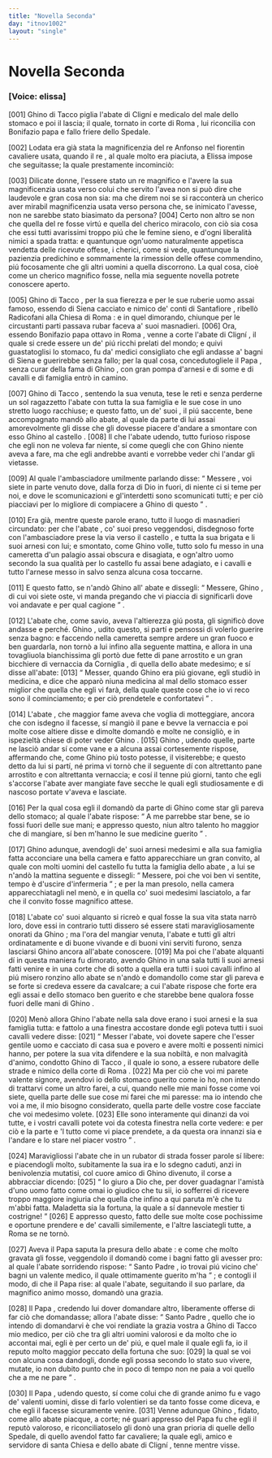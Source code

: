 ```yaml
---
title: "Novella Seconda"
day: "itnov1002"
layout: "single"
---
```

<div id="nov1002" type="novella" who="elissa">
 <h1>
  Novella Seconda
 </h1>
 <argument>
  <p>
   <h3>
    [Voice: elissa]
   </h3>
  </p>
  <p>
   <a name="p00020001">
    [001]
   </a>
   <name persref="ghino" type="person">
    Ghino di Tacco
   </name>
   piglia
   <name persref="abatecligni" type="person">
    l'abate di Clign&iacute;
   </name>
   e medicalo del male dello stomaco e poi il lascia; il quale, tornato in corte di
   <name placeref="roma" type="place">
    Roma
   </name>
   , lui riconcilia con
   <name persref="bonifazio" type="person">
    Bonifazio papa
   </name>
   e fallo friere dello Spedale.
  </p>
 </argument>
 <div3 type="commentary" who="author">
  <p>
   <a name="p00020002">
    [002]
   </a>
   Lodata era gi&agrave; stata la magnificenzia del
   <name persref="realfonso" type="person">
    re Anfonso
   </name>
   nel fiorentin cavaliere usata, quando
   <name persref="panfilo" type="person">
    il re
   </name>
   , al quale molto era piaciuta, a
   <name persref="elissa" type="person">
    Elissa
   </name>
   impose che seguitasse; la quale prestamente incominci&ograve;:
  </p>
 </div3>
 <div3 type="commentary" who="elissa">
  <p>
   <a name="p00020003">
    [003]
   </a>
   Dilicate donne, l'essere stato un re magnifico e l'avere la sua magnificenzia usata verso colui che servito l'avea non si pu&ograve; dire che laudevole e gran cosa non sia: ma che direm noi se si racconter&agrave; un cherico aver mirabil magnificenzia usata verso persona che, se inimicato l'avesse, non ne sarebbe stato biasimato da persona?
   <a name="p00020004">
    [004]
   </a>
   Certo non altro se non che quella del re fosse virt&uacute; e quella del cherico miracolo, con ci&ograve; sia cosa che essi tutti avarissimi troppo pi&uacute; che le femine sieno, e d'ogni liberalit&agrave; nimici a spada tratta: e quantunque ogn'uomo naturalmente appetisca vendetta delle ricevute offese, i cherici, come si vede, quantunque la pazienzia predichino e sommamente la rimession delle offese commendino, pi&uacute; focosamente che gli altri uomini a quella discorrono. La qual cosa, cio&egrave; come un cherico magnifico fosse, nella mia seguente novella potrete conoscere aperto.
  </p>
 </div3>
 <p>
  <a name="p00020005">
   [005]
  </a>
  <name persref="ghino" type="person">
   Ghino di Tacco
  </name>
  , per la sua fierezza e per le sue ruberie uomo assai famoso, essendo di
  <name placeref="siena" type="place">
   Siena
  </name>
  cacciato e nimico de' conti di
  <name placeref="santafiore" type="place">
   Santafiore
  </name>
  , ribell&ograve;
  <name placeref="radicofani" type="place">
   Radicofani
  </name>
  alla Chiesa di
  <name placeref="roma" type="place">
   Roma
  </name>
  : e in quel dimorando, chiunque per le circustanti parti passava rubar faceva a' suoi masnadieri.
  <a name="p00020006">
   [006]
  </a>
  Ora, essendo
  <name persref="bonifazio" type="person">
   Bonifazio papa ottavo
  </name>
  in
  <name placeref="roma" type="place">
   Roma
  </name>
  , venne a corte
  <name persref="abatecligni" type="person">
   l'abate di Clign&iacute;
  </name>
  , il quale si crede essere un de' pi&uacute; ricchi prelati del mondo; e quivi guastatoglisi lo stomaco, fu da' medici consigliato che egli andasse a' bagni di
  <name placeref="siena" type="place">
   Siena
  </name>
  e guerirebbe senza fallo; per la qual cosa, concedutogliele
  <name persref="bonifazio" type="person">
   il Papa
  </name>
  , senza curar della fama di
  <name persref="ghino" type="person">
   Ghino
  </name>
  , con gran pompa d'arnesi e di some e di cavalli e di famiglia entr&ograve; in camino.
 </p>
 <p>
  <a name="p00020007">
   [007]
  </a>
  <name persref="ghino" type="person">
   Ghino di Tacco
  </name>
  , sentendo la sua venuta, tese le reti e senza perderne un sol ragazzetto
  <name persref="abatecligni" type="person">
   l'abate
  </name>
  con tutta la sua famiglia e le sue cose in uno stretto luogo racchiuse; e questo fatto,
  <name persref="masnadieri-1002" type="person">
   un de' suoi
  </name>
  , il pi&uacute; saccente, bene accompagnato mand&ograve; allo abate, al quale da parte di lui assai amorevolmente gli disse che gli dovesse piacere d'andare a smontare con esso
  <name persref="ghino" type="person">
   Ghino
  </name>
  al
  <name placeref="radicofani" type="place">
   castello
  </name>
  .
  <a name="p00020008">
   [008]
  </a>
  Il che
  <name persref="abatecligni" type="person">
   l'abate
  </name>
  udendo, tutto furioso rispose che egli non ne voleva far niente, s&iacute; come quegli che con
  <name persref="ghino" type="person">
   Ghino
  </name>
  niente aveva a fare, ma che egli andrebbe avanti e vorrebbe veder chi l'andar gli vietasse.
 </p>
 <p>
  <a name="p00020009">
   [009]
  </a>
  Al quale
  <name persref="masnadieri-1002" type="person">
   l'ambasciadore
  </name>
  umilmente parlando disse:
  <q direct="unspecified" who="masnadieri-1002">
   <name persref="abatecligni" type="person">
    Messere
   </name>
   , voi siete in parte venuto dove, dalla forza di Dio in fuori, di niente ci si teme per noi, e dove le scomunicazioni e gl'interdetti sono scomunicati tutti; e per ci&ograve; piacciavi per lo migliore di compiacere a
   <name persref="ghino" type="person">
    Ghino
   </name>
   di questo
  </q>
  .
 </p>
 <p>
  <a name="p00020010">
   [010]
  </a>
  Era gi&agrave;, mentre queste parole erano, tutto il luogo di masnadieri circundato: per che
  <name persref="abatecligni" type="person">
   l'abate
  </name>
  , co' suoi preso veggendosi, disdegnoso forte con
  <name persref="masnadieri-1002" type="person">
   l'ambasciadore
  </name>
  prese la via verso
  <name placeref="radicofani" type="place">
   il castello
  </name>
  , e tutta la sua brigata e li suoi arnesi con lui; e smontato, come
  <name persref="ghino" type="person">
   Ghino
  </name>
  volle, tutto solo fu messo in una cameretta d'un palagio assai obscura e disagiata, e ogn'altro uomo secondo la sua qualit&agrave; per lo castello fu assai bene adagiato, e i cavalli e tutto l'arnese messo in salvo senza alcuna cosa toccarne.
 </p>
 <p>
  <a name="p00020011">
   [011]
  </a>
  E questo fatto, se n'and&ograve;
  <name persref="ghino" type="person">
   Ghino
  </name>
  all'
  <name persref="abatecligni" type="person">
   abate
  </name>
  e dissegli:
  <q direct="unspecified" who="ghino">
   Messere,
   <name persref="ghino" type="person">
    Ghino
   </name>
   , di cui voi siete oste, vi manda pregando che vi piaccia di significarli dove voi andavate e per qual cagione
  </q>
  .
 </p>
 <p>
  <a name="p00020012">
   [012]
  </a>
  <name persref="abatecligni" type="person">
   L'abate
  </name>
  che, come savio, aveva l'altierezza gi&uacute; posta, gli signific&ograve; dove andasse e perch&eacute;.
  <name persref="ghino" type="person">
   Ghino
  </name>
  , udito questo, si part&iacute; e pensossi di volerlo guerire senza bagno: e faccendo nella cameretta sempre ardere un gran fuoco e ben guardarla, non torn&ograve; a lui infino alla seguente mattina, e allora in una tovagliuola bianchissima gli port&ograve; due fette di pane arrostito e un gran bicchiere di vernaccia da
  <name placeref="corniglia" type="place">
   Corniglia
  </name>
  , di quella dello abate medesimo; e s&iacute; disse all'abate:
  <a name="p00020013">
   [013]
  </a>
  <q direct="unspecified" who="ghino">
   Messer, quando
   <name persref="ghino" type="person">
    Ghino
   </name>
   era pi&uacute; giovane, egli studi&ograve; in medicina, e dice che appar&ograve; niuna medicina al mal dello stomaco esser miglior che quella che egli vi far&agrave;, della quale queste cose che io vi reco sono il cominciamento; e per ci&ograve; prendetele e confortatevi
  </q>
  .
 </p>
 <p>
  <a name="p00020014">
   [014]
  </a>
  <name persref="abatecligni" type="person">
   L'abate
  </name>
  , che maggior fame aveva che voglia di motteggiare, ancora che con isdegno il facesse, s&iacute; mangi&ograve; il pane e bevve la vernaccia e poi molte cose altiere disse e dimolte domand&ograve; e molte ne consigli&ograve;, e in ispezielt&agrave; chiese di poter veder
  <name persref="ghino" type="person">
   Ghino
  </name>
  .
  <a name="p00020015">
   [015]
  </a>
  <name persref="ghino" type="person">
   Ghino
  </name>
  , udendo quelle, parte ne lasci&ograve; andar s&iacute; come vane e a alcuna assai cortesemente rispose, affermando che, come
  <name persref="ghino" type="person">
   Ghino
  </name>
  pi&uacute; tosto potesse, il visiterebbe; e questo detto da lui si part&iacute;, n&eacute; prima vi torn&ograve; che il seguente d&iacute; con altrettanto pane arrostito e con altrettanta vernaccia; e cos&iacute; il tenne pi&uacute; giorni, tanto che egli s'accorse l'abate aver mangiate fave secche le quali egli studiosamente e di nascoso portate v'aveva e lasciate.
 </p>
 <p>
  <a name="p00020016">
   [016]
  </a>
  Per la qual cosa egli il domand&ograve; da parte di
  <name persref="ghino" type="person">
   Ghino
  </name>
  come star gli pareva dello stomaco; al quale
  <name persref="abatecligni" type="person">
   l'abate
  </name>
  rispose:
  <q direct="unspecified" who="abatecligni">
   A me parrebbe star bene, se io fossi fuori delle sue mani; e appresso questo, niun altro talento ho maggior che di mangiare, s&iacute; ben m'hanno le sue medicine guerito
  </q>
  .
 </p>
 <p>
  <a name="p00020017">
   [017]
  </a>
  <name persref="ghino" type="person">
   Ghino
  </name>
  adunque, avendogli de' suoi arnesi medesimi e alla sua famiglia fatta acconciare una bella camera e fatto apparecchiare un gran convito, al quale con molti uomini del
  <name placeref="radicofani" type="place">
   castello
  </name>
  fu tutta la famiglia dello
  <name persref="abatecligni" type="person">
   abate
  </name>
  , a lui se n'and&ograve; la mattina seguente e dissegli:
  <q direct="unspecified" who="ghino">
   Messere, poi che voi ben vi sentite, tempo &egrave; d'uscire d'infermeria
  </q>
  ; e per la man presolo, nella camera apparecchiatagli nel men&ograve;, e in quella co' suoi medesimi lasciatolo, a far che il convito fosse magnifico attese.
 </p>
 <p>
  <a name="p00020018">
   [018]
  </a>
  <name persref="abatecligni" type="person">
   L'abate
  </name>
  co' suoi alquanto si ricre&ograve; e qual fosse la sua vita stata narr&ograve; loro, dove essi in contrario tutti dissero s&eacute; essere stati maravigliosamente onorati da
  <name persref="ghino" type="person">
   Ghino
  </name>
  ; ma l'ora del mangiar venuta, l'abate e tutti gli altri ordinatamente e di buone vivande e di buoni vini serviti furono, senza lasciarsi
  <name persref="ghino" type="person">
   Ghino
  </name>
  ancora all'abate conoscere.
  <a name="p00020019">
   [019]
  </a>
  Ma poi che l'abate alquanti d&iacute; in questa maniera fu dimorato, avendo
  <name persref="ghino" type="person">
   Ghino
  </name>
  in una sala tutti li suoi arnesi fatti venire e in una corte che di sotto a quella era tutti i suoi cavalli infino al pi&uacute; misero ronzino allo abate se n'and&ograve; e domandollo come star gli pareva e se forte si credeva essere da cavalcare; a cui l'abate rispose che forte era egli assai e dello stomaco ben guerito e che starebbe bene qualora fosse fuori delle mani di
  <name persref="ghino" type="person">
   Ghino
  </name>
  .
 </p>
 <p>
  <a name="p00020020">
   [020]
  </a>
  Men&ograve; allora
  <name persref="ghino" type="person">
   Ghino
  </name>
  <name persref="abatecligni" type="person">
   l'abate
  </name>
  nella sala dove erano i suoi arnesi e la sua famiglia tutta: e fattolo a una finestra accostare donde egli poteva tutti i suoi cavalli vedere disse:
  <a name="p00020021">
   [021]
  </a>
  <q direct="unspecified" who="ghino">
   Messer l'abate, voi dovete sapere che l'esser gentile uomo e cacciato di casa sua e povero e avere molti e possenti nimici hanno, per potere la sua vita difendere e la sua nobilt&agrave;, e non malvagit&agrave; d'animo, condotto
   <name persref="ghino" type="person">
    Ghino di Tacco
   </name>
   , il quale io sono, a essere rubatore delle strade e nimico della corte di
   <name placeref="roma" type="place">
    Roma
   </name>
   .
   <a name="p00020022">
    [022]
   </a>
   Ma per ci&ograve; che voi mi parete valente signore, avendovi io dello stomaco guerito come io ho, non intendo di trattarvi come un altro farei, a cui, quando nelle mie mani fosse come voi siete, quella parte delle sue cose mi farei che mi paresse: ma io intendo che voi a me, il mio bisogno considerato, quella parte delle vostre cose facciate che voi medesimo volete.
   <a name="p00020023">
    [023]
   </a>
   Elle sono interamente qui dinanzi da voi tutte, e i vostri cavalli potete voi da cotesta finestra nella corte vedere: e per ci&ograve; e la parte e 'l tutto come vi piace prendete, a da questa ora innanzi sia e l'andare e lo stare nel piacer vostro
  </q>
  .
 </p>
 <p>
  <a name="p00020024">
   [024]
  </a>
  Maravigliossi
  <name persref="abatecligni" type="person">
   l'abate
  </name>
  che in un rubator di strada fosser parole s&iacute; libere: e piacendogli molto, subitamente la sua ira e lo sdegno caduti, anzi in benivolenzia mutatisi, col cuore amico di
  <name persref="ghino" type="person">
   Ghino
  </name>
  divenuto, il corse a abbracciar dicendo:
  <a name="p00020025">
   [025]
  </a>
  <q direct="unspecified" who="abatecligni">
   Io giuro a Dio che, per dover guadagnar l'amist&agrave; d'uno uomo fatto come omai io giudico che tu sii, io sofferrei di ricevere troppo maggiore ingiuria che quella che infino a qui paruta m'&egrave; che tu m'abbi fatta. Maladetta sia la fortuna, la quale a s&iacute; dannevole mestier ti costrigne!
  </q>
  <a name="p00020026">
   [026]
  </a>
  E appresso questo, fatto delle sue molte cose pochissime e oportune prendere e de' cavalli similemente, e l'altre lasciategli tutte, a
  <name placeref="roma" type="place">
   Roma
  </name>
  se ne torn&ograve;.
 </p>
 <p>
  <a name="p00020027">
   [027]
  </a>
  Aveva
  <name persref="bonifazio" type="person">
   il Papa
  </name>
  saputa la presura dello
  <name persref="abatecligni" type="person">
   abate
  </name>
  : e come che molto gravata gli fosse, veggendolo il domand&ograve; come i bagni fatto gli avesser pro: al quale l'abate sorridendo rispose:
  <q direct="unspecified" who="abatecligni">
   <name persref="bonifazio" type="person">
    Santo Padre
   </name>
   , io trovai pi&uacute; vicino che' bagni un valente medico, il quale ottimamente guerito m'ha
  </q>
  ; e contogli il modo, di che
  <name persref="bonifazio" type="person">
   il Papa
  </name>
  rise: al quale l'abate, seguitando il suo parlare, da magnifico animo mosso, domand&ograve; una grazia.
 </p>
 <p>
  <a name="p00020028">
   [028]
  </a>
  <name persref="bonifazio" type="person">
   Il Papa
  </name>
  , credendo lui dover domandare altro, liberamente offerse di far ci&ograve; che domandasse; allora
  <name persref="abatecligni" type="person">
   l'abate
  </name>
  disse:
  <q direct="unspecified" who="abatecligni">
   <name persref="bonifazio" type="person">
    Santo Padre
   </name>
   , quello che io intendo di domandarvi &egrave; che voi rendiate la grazia vostra a
   <name persref="ghino" type="person">
    Ghino di Tacco
   </name>
   mio medico, per ci&ograve; che tra gli altri uomini valorosi e da molto che io accontai mai, egli &egrave; per certo un de' pi&uacute;, e quel male il quale egli fa, io il reputo molto maggior peccato della fortuna che suo:
   <a name="p00020029">
    [029]
   </a>
   la qual se voi con alcuna cosa dandogli, donde egli possa secondo lo stato suo vivere, mutate, io non dubito punto che in poco di tempo non ne paia a voi quello che a me ne pare
  </q>
  .
 </p>
 <p>
  <a name="p00020030">
   [030]
  </a>
  <name persref="bonifazio" type="person">
   Il Papa
  </name>
  , udendo questo, s&iacute; come colui che di grande animo fu e vago de' valenti uomini, disse di farlo volentieri se da tanto fosse come diceva, e che egli il facesse sicuramente venire.
  <a name="p00020031">
   [031]
  </a>
  Venne adunque
  <name persref="ghino" type="person">
   Ghino
  </name>
  , fidato, come allo
  <name persref="abatecligni" type="person">
   abate
  </name>
  piacque, a corte; n&eacute; guari appresso del Papa fu che egli il reput&ograve; valoroso, e riconciliatoselo gli don&ograve; una gran prioria di quelle dello Spedale, di quello avendol fatto far cavaliere; la quale egli, amico e servidore di santa Chiesa e dello
  <name persref="abatecligni" type="person">
   abate di Clign&iacute;
  </name>
  , tenne mentre visse.
 </p>
</div>